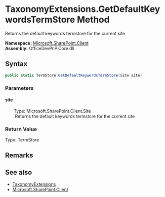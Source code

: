 # TaxonomyExtensions.GetDefaultKeywordsTermStore Method  
 Returns the default keywords termstore for the current site   

**Namespace:** [Microsoft.SharePoint.Client](Microsoft.SharePoint.Client.md)  
**Assembly:** OfficeDevPnP.Core.dll  
## Syntax
```C#
public static TermStore GetDefaultKeywordsTermStore(Site site)
```
### Parameters
#### site  
&emsp;&emsp;Type: Microsoft.SharePoint.Client.Site  
&emsp;&emsp; Returns the default keywords termstore for the current site   

  

### Return Value
Type: TermStore  
  


## Remarks
  
## See also
- [TaxonomyExtensions](Microsoft.SharePoint.Client.TaxonomyExtensions.md) 
- [Microsoft.SharePoint.Client](Microsoft.SharePoint.Client.md) 
